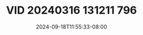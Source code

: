 --- 
title: "VID 20240316 131211 796"
description: "  bokep VID 20240316 131211 796 simontok   terbaru"
date: 2024-09-18T11:55:33-08:00
file_code: "rlfxx9741u8b"
draft: false
cover: "4kuhu751a1en5sac.jpg"
tags: ["VID", "bokep-indo", "bokep-viral", "bokep-ig"]
length: 1279
fld_id: "1398455"
foldername: "ABG rare"
categories: ["ABG rare"]
views: 30
---